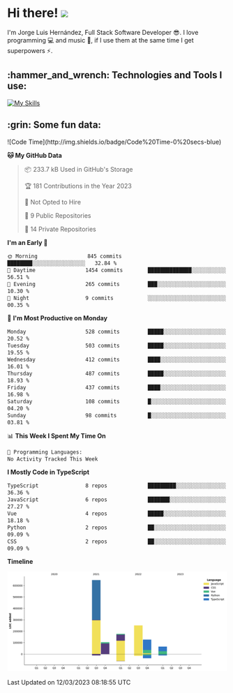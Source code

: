 <h1 align="left">
 <abc>
  <br>Hi there! <img src="https://user-images.githubusercontent.com/42378118/110234147-e3259600-7f4e-11eb-95be-0c4047144dea.gif" width="30"><br>
 </abc>
</h1>

I'm Jorge Luis Hernández, Full Stack Software Developer :sunglasses:. I love programming :computer: and music :musical_score:, if I use them at the same time I get superpowers :zap:. 


<h2 align="left">:hammer_and_wrench: Technologies and Tools I use:</h2>

[![My Skills](https://skillicons.dev/icons?i=js,ts,html,css,py,vue,react,next,nest,postgres,mysql)](https://skillicons.dev)

<h2 align="left">:grin: Some fun data:</h2>
<!--START_SECTION:waka-->
![Code Time](http://img.shields.io/badge/Code%20Time-0%20secs-blue)

**🐱 My GitHub Data** 

> 📦 233.7 kB Used in GitHub's Storage 
 > 
> 🏆 181 Contributions in the Year 2023
 > 
> 🚫 Not Opted to Hire
 > 
> 📜 9 Public Repositories 
 > 
> 🔑 14 Private Repositories 
 > 
**I'm an Early 🐤** 

```text
🌞 Morning                845 commits         ████████░░░░░░░░░░░░░░░░░   32.84 % 
🌆 Daytime                1454 commits        ██████████████░░░░░░░░░░░   56.51 % 
🌃 Evening                265 commits         ███░░░░░░░░░░░░░░░░░░░░░░   10.30 % 
🌙 Night                  9 commits           ░░░░░░░░░░░░░░░░░░░░░░░░░   00.35 % 
```
📅 **I'm Most Productive on Monday** 

```text
Monday                   528 commits         █████░░░░░░░░░░░░░░░░░░░░   20.52 % 
Tuesday                  503 commits         █████░░░░░░░░░░░░░░░░░░░░   19.55 % 
Wednesday                412 commits         ████░░░░░░░░░░░░░░░░░░░░░   16.01 % 
Thursday                 487 commits         █████░░░░░░░░░░░░░░░░░░░░   18.93 % 
Friday                   437 commits         ████░░░░░░░░░░░░░░░░░░░░░   16.98 % 
Saturday                 108 commits         █░░░░░░░░░░░░░░░░░░░░░░░░   04.20 % 
Sunday                   98 commits          █░░░░░░░░░░░░░░░░░░░░░░░░   03.81 % 
```


📊 **This Week I Spent My Time On** 

```text
💬 Programming Languages: 
No Activity Tracked This Week
```

**I Mostly Code in TypeScript** 

```text
TypeScript               8 repos             █████████░░░░░░░░░░░░░░░░   36.36 % 
JavaScript               6 repos             ███████░░░░░░░░░░░░░░░░░░   27.27 % 
Vue                      4 repos             █████░░░░░░░░░░░░░░░░░░░░   18.18 % 
Python                   2 repos             ██░░░░░░░░░░░░░░░░░░░░░░░   09.09 % 
CSS                      2 repos             ██░░░░░░░░░░░░░░░░░░░░░░░   09.09 % 
```



**Timeline**

![Lines of Code chart](https://raw.githubusercontent.com/jorgelhd94/jorgelhd94/main/assets/bar_graph.png)


 Last Updated on 12/03/2023 08:18:55 UTC
<!--END_SECTION:waka-->
